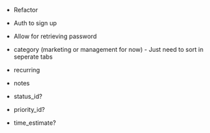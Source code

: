 - Refactor

- Auth to sign up

- Allow for retrieving password

- category (marketing or management for now) - Just need to sort in seperate tabs
- recurring
- notes
- status_id?
- priority_id?
- time_estimate?